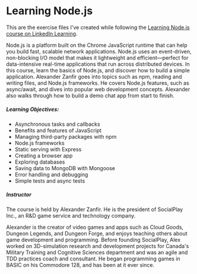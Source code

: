 # Learning Node.js

This are the exercise files I've created  while following the [Learning Node.js course on LinkedIn Learning](https://www.linkedin.com/learning/learning-node-js-2).

Node.js is a platform built on the Chrome JavaScript runtime that can help you build fast, scalable network applications. Node.js uses an event-driven, non-blocking I/O model that makes it lightweight and efficient—perfect for data-intensive real-time applications that run across distributed devices. In this course, learn the basics of Node.js, and discover how to build a simple application. Alexander Zanfir goes into topics such as npm, reading and writing files, and Node.js frameworks. He covers Node.js features, such as async/await, and dives into popular web development concepts. Alexander also walks through how to build a demo chat app from start to finish.

##### Learning Objectives:
* Asynchronous tasks and callbacks
* Benefits and features of JavaScript
* Managing third-party packages with npm
* Node.js frameworks
* Static serving with Express
* Creating a browser app
* Exploring databases
* Saving data to MongoDB with Mongoose
* Error handling and debugging
* Simple tests and async tests

##### Instructor
The course is held by Alexander Zanfir. He is the president of SocialPlay Inc., an R&D game service and technology company.

Alexander is the creator of video games and apps such as Cloud Goods, Dungeon Legends, and Dungeon Forge, and enjoys teaching others about game development and programming. Before founding SocialPlay, Alex worked on 3D-simulation research and development projects for Canada's Military Training and Cognitive Sciences department and was an agile and TDD practices coach and consultant. He began programming games in BASIC on his Commodore 128, and has been at it ever since.